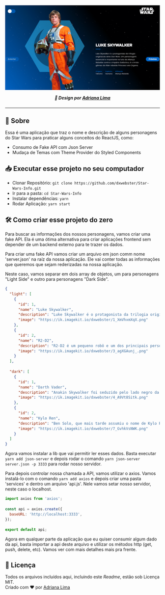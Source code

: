 <p align=center>

<h5 align=center>
<img src="readme/Capa.gif" width=600><br>

🎨 Design por [Adriana Lima](https://github.com/dxwebster)

</h5>

</p>

---

## 🔖 Sobre

Essa é uma aplicação que traz o nome e descrição de alguns personagens do Star Wars para praticar alguns conceitos do ReactJS, como:

- Consumo de Fake API com Json Server
- Mudaça de Temas com Theme Provider do Styled Components

## 📥 Executar esse projeto no seu computador

- Clonar Repositório: `git clone https://github.com/dxwebster/Star-Wars-Info.git`
- Ir para a pasta: `cd Star-Wars-Info`
- Instalar dependências: `yarn`
- Rodar Aplicação: `yarn start`

## 🛠 Como criar esse projeto do zero

Para buscar as informações dos nossos personagens, vamos criar uma fake API. Ela é uma ótima alternativa para criar aplicações frontend sem depender de um backend externo para te trazer os dados.

Para criar uma fake API vamos criar um arquivo em json comm nome 'server.json' na raíz da nossa aplicação. Ele vai conter todas as informações que queremos que sejam rederizadas na nossa aplicação.

Neste caso, vamos separar em dois array de objetos, um para personagens "Light Side" e outro para personagens "Dark Side".

```json
{
  "light": [
    {
      "id": 1,
      "name": "Luke Skywalker",
      "description": "Luke Skywalker é o protagonista da trilogia original da série Star Wars. Um personagem essencial e importante na luta da Aliança Rebelde contra o Império Galáctico, é o irmão gêmeo da líder rebelde Princesa Leia Organa.",
      "image": "https://ik.imagekit.io/dxwebster/1_XmVhxmXqX.png"
    },
    {
      "id": 2,
      "name": "R2-D2",
      "description": "R2-D2 é um pequeno robô e um dos principais personagens da saga Star Wars. Ele é um droide astromecânico, responsável por manutenção e navegação de astronaves.",
      "image": "https://ik.imagekit.io/dxwebster/3_agXGAunj_.png"
    }
  ],

  "dark": [
    {
      "id": 1,
      "name": "Darth Vader",
      "description": "Anakin Skywalker foi seduzido pelo lado negro da Força, tornou-se Darth Vader e liderou a erradicação da Ordem Jedi pelo Império. Ele permaneceu a serviço do Imperador por décadas e tentando acabar com a Aliança Rebelde.",
      "image": "https://ik.imagekit.io/dxwebster/4_A9Vt8Sitk.png"
    },
    {
      "id": 2,
      "name": "Kylo Ren",
      "description": "Ben Solo, que mais tarde assumiu o nome de Kylo Ren, é filho da Princesa Leia com Han Solo e possui uma relação complicada com a protagonista Rey, a neta do Imperador, sendo ela sua principal rival, ao mesmo tempo em que eles progressivamente começam a se apaixonar um pelo outro.",
      "image": "https://ik.imagekit.io/dxwebster/7_GvhkVsNWK.png"
    }
  ]
}
```

Agora vamos instalar a lib que vai permitir ler esses dados. Basta executar `yarn add json-server` e depois rodar o comando `yarn json-server server.json -p 3333` para rodar nosso servidor.

Para depois controlar nossa chamada a API, vamos utilizar o axios. Vamos instalá-lo com o comando `yarn add axios` e depois criar uma pasta 'services' e dentro um arquivo 'api.js'. Nele vamos setar nosso servidor, neste caso o localhost.

```js
import axios from 'axios';

const api = axios.create({
  baseURL: 'http://localhost:3333',
});

export default api;
```

Agora em qualquer parte da aplicação que eu quiser consumir algum dado da api, basta importar a api deste arquivo e utilizar os métodos http (get, push, delete, etc). Vamos ver com mais detalhes mais pra frente.

## 📕 Licença

Todos os arquivos incluídos aqui, incluindo este _Readme_, estão sob Licença MIT.<br>
Criado com ❤ por [Adriana Lima](https://github.com/dxwebster)
